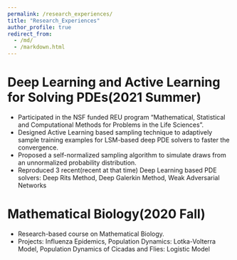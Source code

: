 ```yaml
---
permalink: /research_experiences/
title: "Research_Experiences"
author_profile: true
redirect_from: 
  - /md/
  - /markdown.html
---
```


Deep Learning and Active Learning for Solving PDEs(2021 Summer)
======
* Participated in the NSF funded REU program “Mathematical, Statistical and Computational Methods for Problems in the Life Sciences”.
* Designed Active Learning based sampling technique to adaptively sample training examples for LSM-based deep PDE solvers to faster the convergence.
* Proposed a self-normalized sampling algorithm to simulate draws from an unnormalized probability distribution.
* Reproduced 3 recent(recent at that time) Deep Learning based PDE solvers: Deep Rits Method, Deep Galerkin Method, Weak Adversarial Networks

Mathematical Biology(2020 Fall)
======
* Research-based course on Mathematical Biology.
* Projects: Influenza Epidemics, Population Dynamics: Lotka-Volterra Model, Population Dynamics of Cicadas and Flies: Logistic Model



